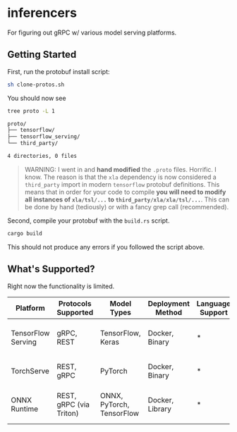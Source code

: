 # inferencers

For figuring out gRPC w/ various model serving platforms.

## Getting Started

First, run the protobuf install script:

```sh
sh clone-protos.sh
```

You should now see

```sh
tree proto -L 1

proto/
├── tensorflow/
├── tensorflow_serving/
└── third_party/

4 directories, 0 files
```

> WARNING: I went in and **hand modified** the `.proto` files. Horrific. I know. The reason is that the `xla` dependency is now considered a `third_party` import in modern `tensorflow` protobuf definitions. This means that in order for your code to compile **you will need to modify all instances of `xla/tsl/...` to `third_party/xla/xla/tsl/...`**. This can be done by hand (tediously) or with a fancy grep call (recommended).

Second, compile your protobuf with the `build.rs` script.

```sh 
cargo build
```

This should not produce any errors if you followed the script above.

## What's Supported?

Right now the functionality is limited. 

| Platform                 | Protocols Supported | Model Types               | Deployment Method      | Language Support | Special Features            | Notes                        |
|--------------------------|---------------------|---------------------------|------------------------|-----------------|-----------------------------|------------------------------|
| TensorFlow Serving       | gRPC, REST          | TensorFlow, Keras         | Docker, Binary         | *                | Dynamic batching, GPU support | Supports multiple models per server |
| TorchServe               | REST, gRPC          | PyTorch                   | Docker, Binary         | *                | Custom handlers, Metrics    | Optimized for PyTorch models |
| ONNX Runtime             | REST, gRPC (via Triton) | ONNX, PyTorch, TensorFlow | Docker, Library       | *             | Hardware acceleration     | Supports quantization and edge deployment |
